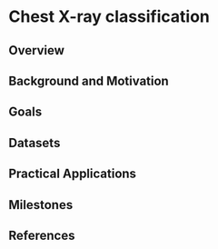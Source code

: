 # Chest X-ray classification

## Overview

## Background and Motivation

## Goals

## Datasets

## Practical Applications

## Milestones

## References
